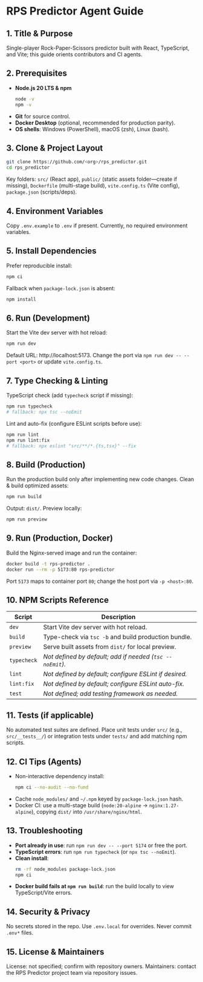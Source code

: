 # RPS Predictor Agent Guide

## 1. Title & Purpose
Single-player Rock-Paper-Scissors predictor built with React, TypeScript, and Vite; this guide orients contributors and CI agents.

## 2. Prerequisites
- **Node.js 20 LTS & npm**
  ```bash
  node -v
  npm -v
  ```
- **Git** for source control.
- **Docker Desktop** (optional, recommended for production parity).
- **OS shells**: Windows (PowerShell), macOS (zsh), Linux (bash).

## 3. Clone & Project Layout
```bash
git clone https://github.com/<org>/rps_predictor.git
cd rps_predictor
```
Key folders: `src/` (React app), `public/` (static assets folder—create if missing), `Dockerfile` (multi-stage build), `vite.config.ts` (Vite config), `package.json` (scripts/deps).

## 4. Environment Variables
Copy `.env.example` to `.env` if present. Currently, no required environment variables.

## 5. Install Dependencies
Prefer reproducible install:
```bash
npm ci
```
Fallback when `package-lock.json` is absent:
```bash
npm install
```

## 6. Run (Development)
Start the Vite dev server with hot reload:
```bash
npm run dev
```
Default URL: http://localhost:5173. Change the port via `npm run dev -- --port <port>` or update `vite.config.ts`.

## 7. Type Checking & Linting
TypeScript check (add `typecheck` script if missing):
```bash
npm run typecheck
# fallback: npx tsc --noEmit
```
Lint and auto-fix (configure ESLint scripts before use):
```bash
npm run lint
npm run lint:fix
# fallback: npx eslint "src/**/*.{ts,tsx}" --fix
```

## 8. Build (Production)
Run the production build only after implementing new code changes. Clean & build optimized assets: 
```bash
npm run build
```
Output: `dist/`. Preview locally:
```bash
npm run preview
```

## 9. Run (Production, Docker)
Build the Nginx-served image and run the container:
```bash
docker build -t rps-predictor .
docker run --rm -p 5173:80 rps-predictor
```
Port `5173` maps to container port `80`; change the host port via `-p <host>:80`.

## 10. NPM Scripts Reference
| Script | Description |
| --- | --- |
| `dev` | Start Vite dev server with hot reload. |
| `build` | Type-check via `tsc -b` and build production bundle. |
| `preview` | Serve built assets from `dist/` for local preview. |
| `typecheck` | *Not defined by default; add if needed (`tsc --noEmit`).* |
| `lint` | *Not defined by default; configure ESLint if desired.* |
| `lint:fix` | *Not defined by default; configure ESLint auto-fix.* |
| `test` | *Not defined; add testing framework as needed.* |

## 11. Tests (if applicable)
No automated test suites are defined. Place unit tests under `src/` (e.g., `src/__tests__/`) or integration tests under `tests/` and add matching npm scripts.

## 12. CI Tips (Agents)
- Non-interactive dependency install:
  ```bash
  npm ci --no-audit --no-fund
  ```
- Cache `node_modules/` and `~/.npm` keyed by `package-lock.json` hash.
- Docker CI: use a multi-stage build (`node:20-alpine` → `nginx:1.27-alpine`), copying `dist/` into `/usr/share/nginx/html`.

## 13. Troubleshooting
- **Port already in use**: run `npm run dev -- --port 5174` or free the port.
- **TypeScript errors**: run `npm run typecheck` (or `npx tsc --noEmit`).
- **Clean install**:
  ```bash
  rm -rf node_modules package-lock.json
  npm ci
  ```
- **Docker build fails at `npm run build`**: run the build locally to view TypeScript/Vite errors.

## 14. Security & Privacy
No secrets stored in the repo. Use `.env.local` for overrides. Never commit `.env*` files.

## 15. License & Maintainers
License: not specified; confirm with repository owners. Maintainers: contact the RPS Predictor project team via repository issues.
